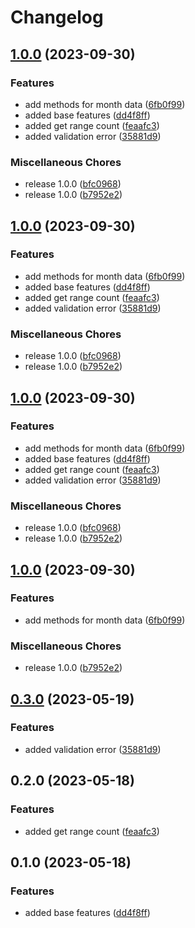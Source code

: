 # Changelog

## [1.0.0](https://github.com/dreamorosi/npm-registry-download-count/compare/v1.0.0...v1.0.0) (2023-09-30)


### Features

* add methods for month data ([6fb0f99](https://github.com/dreamorosi/npm-registry-download-count/commit/6fb0f994a1c0d8535addc1c0552d492de3c9acb0))
* added base features ([dd4f8ff](https://github.com/dreamorosi/npm-registry-download-count/commit/dd4f8ffbad8cbf3703d93f3f211d7a56b37762a2))
* added get range count ([feaafc3](https://github.com/dreamorosi/npm-registry-download-count/commit/feaafc36e8b7d5c013441236613420c6b60d0e18))
* added validation error ([35881d9](https://github.com/dreamorosi/npm-registry-download-count/commit/35881d9eb064430e9d794df322afd6b0792b42de))


### Miscellaneous Chores

* release 1.0.0 ([bfc0968](https://github.com/dreamorosi/npm-registry-download-count/commit/bfc09685aaff6244d63bf84b647ab74529aba1d5))
* release 1.0.0 ([b7952e2](https://github.com/dreamorosi/npm-registry-download-count/commit/b7952e247cb58bf79b0180bc0b4ce84fb4e89e46))

## [1.0.0](https://github.com/dreamorosi/npm-registry-download-count/compare/v1.0.0...v1.0.0) (2023-09-30)


### Features

* add methods for month data ([6fb0f99](https://github.com/dreamorosi/npm-registry-download-count/commit/6fb0f994a1c0d8535addc1c0552d492de3c9acb0))
* added base features ([dd4f8ff](https://github.com/dreamorosi/npm-registry-download-count/commit/dd4f8ffbad8cbf3703d93f3f211d7a56b37762a2))
* added get range count ([feaafc3](https://github.com/dreamorosi/npm-registry-download-count/commit/feaafc36e8b7d5c013441236613420c6b60d0e18))
* added validation error ([35881d9](https://github.com/dreamorosi/npm-registry-download-count/commit/35881d9eb064430e9d794df322afd6b0792b42de))


### Miscellaneous Chores

* release 1.0.0 ([bfc0968](https://github.com/dreamorosi/npm-registry-download-count/commit/bfc09685aaff6244d63bf84b647ab74529aba1d5))
* release 1.0.0 ([b7952e2](https://github.com/dreamorosi/npm-registry-download-count/commit/b7952e247cb58bf79b0180bc0b4ce84fb4e89e46))

## [1.0.0](https://github.com/dreamorosi/npm-registry-download-count/compare/v1.0.0...v1.0.0) (2023-09-30)


### Features

* add methods for month data ([6fb0f99](https://github.com/dreamorosi/npm-registry-download-count/commit/6fb0f994a1c0d8535addc1c0552d492de3c9acb0))
* added base features ([dd4f8ff](https://github.com/dreamorosi/npm-registry-download-count/commit/dd4f8ffbad8cbf3703d93f3f211d7a56b37762a2))
* added get range count ([feaafc3](https://github.com/dreamorosi/npm-registry-download-count/commit/feaafc36e8b7d5c013441236613420c6b60d0e18))
* added validation error ([35881d9](https://github.com/dreamorosi/npm-registry-download-count/commit/35881d9eb064430e9d794df322afd6b0792b42de))


### Miscellaneous Chores

* release 1.0.0 ([bfc0968](https://github.com/dreamorosi/npm-registry-download-count/commit/bfc09685aaff6244d63bf84b647ab74529aba1d5))
* release 1.0.0 ([b7952e2](https://github.com/dreamorosi/npm-registry-download-count/commit/b7952e247cb58bf79b0180bc0b4ce84fb4e89e46))

## [1.0.0](https://github.com/dreamorosi/npm-registry-download-count/compare/v0.3.0...v1.0.0) (2023-09-30)


### Features

* add methods for month data ([6fb0f99](https://github.com/dreamorosi/npm-registry-download-count/commit/6fb0f994a1c0d8535addc1c0552d492de3c9acb0))


### Miscellaneous Chores

* release 1.0.0 ([b7952e2](https://github.com/dreamorosi/npm-registry-download-count/commit/b7952e247cb58bf79b0180bc0b4ce84fb4e89e46))

## [0.3.0](https://github.com/dreamorosi/npm-registry-download-count/compare/v0.2.0...v0.3.0) (2023-05-19)


### Features

* added validation error ([35881d9](https://github.com/dreamorosi/npm-registry-download-count/commit/35881d9eb064430e9d794df322afd6b0792b42de))

## 0.2.0 (2023-05-18)


### Features

* added get range count ([feaafc3](https://github.com/dreamorosi/npm-registry-download-count/commit/feaafc36e8b7d5c013441236613420c6b60d0e18))

## 0.1.0 (2023-05-18)


### Features

* added base features ([dd4f8ff](https://github.com/dreamorosi/npm-registry-download-count/commit/dd4f8ffbad8cbf3703d93f3f211d7a56b37762a2))
